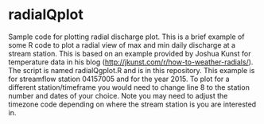 # radialQplot
Sample code for plotting radial discharge plot.
This is a brief example of some R code to plot a radial view of max and min daily discharge at a stream station.  This is based on an example provided by Joshua Kunst for temperature data in his blog (http://jkunst.com/r/how-to-weather-radials/).  The script is named radialQgplot.R and is in this repository.  This example is for streamflow station 04157005 and for the year 2015.  To plot for a different station/timeframe you would need to change line 8 to the station number and dates of your choice.  Note you may need to adjust the timezone code depending on where the stream station is you are interested in.
